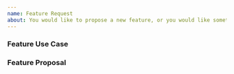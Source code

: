 ```yaml
---
name: Feature Request
about: You would like to propose a new feature, or you would like something to work differently.
---
```


<!--
  Do you depend on this plugin? Please consider supporting its development by becoming [a sponsor](https://github.com/wessberg/rollup-plugin-ts?sponsor=1).
  Thanks ❤️
-->

### Feature Use Case

### Feature Proposal
